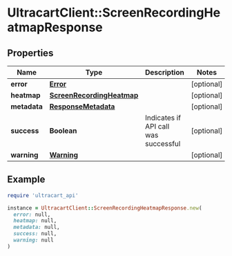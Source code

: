 # UltracartClient::ScreenRecordingHeatmapResponse

## Properties

| Name | Type | Description | Notes |
| ---- | ---- | ----------- | ----- |
| **error** | [**Error**](Error.md) |  | [optional] |
| **heatmap** | [**ScreenRecordingHeatmap**](ScreenRecordingHeatmap.md) |  | [optional] |
| **metadata** | [**ResponseMetadata**](ResponseMetadata.md) |  | [optional] |
| **success** | **Boolean** | Indicates if API call was successful | [optional] |
| **warning** | [**Warning**](Warning.md) |  | [optional] |

## Example

```ruby
require 'ultracart_api'

instance = UltracartClient::ScreenRecordingHeatmapResponse.new(
  error: null,
  heatmap: null,
  metadata: null,
  success: null,
  warning: null
)
```

